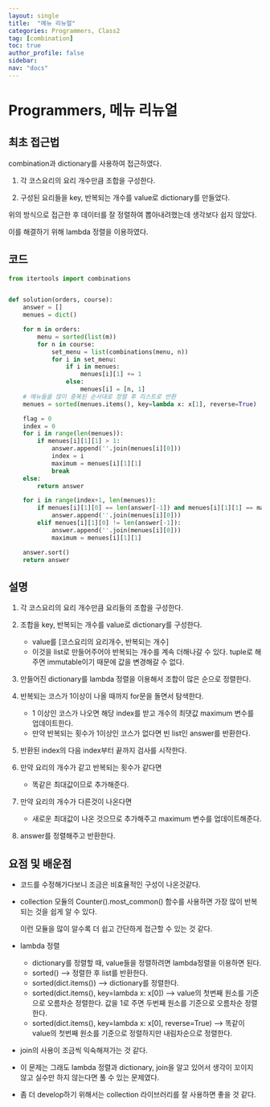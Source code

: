 ```yaml
---
layout: single
title:  "메뉴 리뉴얼"
categories: Programmers, Class2
tag: [combination]
toc: true
author_profile: false
sidebar: 
nav: "docs"
---
```


# Programmers, 메뉴 리뉴얼

## 최초 접근법

combination과 dictionary를 사용하여 접근하였다. 

1. 각 코스요리의 요리 개수만큼 조합을 구성한다. 

2. 구성된 요리들을 key, 반복되는 개수를 value로 dictionary를 만들었다. 

위의 방식으로 접근한 후 데이터를 잘 정렬하여 뽑아내려했는데 생각보다 쉽지 않았다. 

이를 해결하기 위해 lambda 정렬을 이용하였다. 

## 코드

```python
from itertools import combinations


def solution(orders, course):
    answer = []
    menues = dict()

    for m in orders:
        menu = sorted(list(m))
        for n in course:
            set_menu = list(combinations(menu, n))
            for i in set_menu:
                if i in menues:
                    menues[i][1] += 1
                else:
                    menues[i] = [n, 1]
    # 메뉴들을 많이 중복된 순서대로 정렬 후 리스트로 반환
    menues = sorted(menues.items(), key=lambda x: x[1], reverse=True)

    flag = 0
    index = 0
    for i in range(len(menues)):
        if menues[i][1][1] > 1:
            answer.append(''.join(menues[i][0]))
            index = i
            maximum = menues[i][1][1]
            break
    else:
        return answer

    for i in range(index+1, len(menues)):
        if menues[i][1][0] == len(answer[-1]) and menues[i][1][1] == maximum:
            answer.append(''.join(menues[i][0]))
        elif menues[i][1][0] != len(answer[-1]):
            answer.append(''.join(menues[i][0]))
            maximum = menues[i][1][1]

    answer.sort()
    return answer
```

## 설명

1. 각 코스요리의 요리 개수만큼 요리들의 조합을 구성한다. 
2. 조합을 key, 반복되는 개수를 value로 dictionary를 구성한다. 
   - value를 [코스요리의 요리개수, 반복되는 개수]
   - 이것을 list로 만들어주어야 반복되는 개수를 계속 더해나갈 수 있다. tuple로 해주면 immutable이기 때문에 값을 변경해갈 수 없다. 

3. 만들어진 dictionary를 lambda 정렬을 이용해서 조합이 많은 순으로 정렬한다. 
4. 반복되는 코스가 1이상이 나올 때까지 for문을 돌면서 탐색한다. 
   - 1 이상인 코스가 나오면 해당 index를 받고 개수의 최댓값 maximum 변수를 업데이트한다. 
   - 만약 반복되는 횟수가 1이상인 코스가 없다면 빈 list인 answer를 반환한다. 

5. 반환된 index의 다음 index부터 끝까지 검사를 시작한다. 
6. 만약 요리의 개수가 같고 반복되는 횟수가 같다면 
   - 똑같은 최대값이므로 추가해준다. 
7. 만약 요리의 개수가 다른것이 나온다면 
   - 새로운 최대값이 나온 것으므로 추가해주고 maximum 변수를 업데이트해준다. 

8. answer를 정렬해주고 반환한다. 

## 요점 및 배운점

- 코드를 수정해가다보니 조금은 비효율적인 구성이 나온것같다. 

- collection 모듈의 Counter().most_common() 함수를 사용하면 가장 많이 반복되는 것을 쉽게 알 수 있다. 

  이런 모듈을 많이 알수록 더 쉽고 간단하게 접근할 수 있는 것 같다. 

- lambda 정렬
  - dictionary를 정렬할 때, value들을 정렬하려면 lambda정렬을 이용하면 된다. 
  - sorted() --> 정렬한 후 list를 반환한다. 
  - sorted(dict.items()) --> dictionary를  정렬한다. 
  - sorted(dict.items(), key=lambda x: x[0]) --> value의 첫번째 원소를 기준으로 오름차순 정렬한다. 값을 1로 주면 두번째 원소를 기준으로 오름차순 정렬한다. 
  - sorted(dict.items(), key=lambda x: x[0], reverse=True) --> 똑같이 value의 첫번째 원소를 기준으로 정렬하지만 내림차순으로 정렬한다. 

- join의 사용이 조금씩 익숙해져가는 것 같다. 
- 이 문제는 그래도 lambda 정렬과 dictionary, join을 알고 있어서 생각이 꼬이지 않고 실수만 하지 않는다면 풀 수 있는 문제였다. 
- 좀 더 develop하기 위해서는 collection 라이브러리를 잘 사용하면 좋을 것 같다. 
